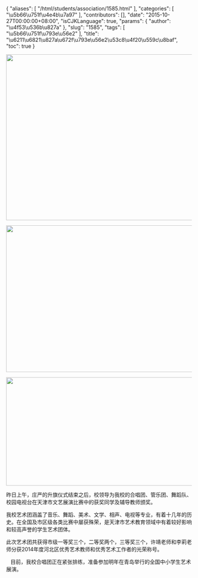 {
    "aliases": [
        "/html/students/association/1585.html"
    ],
    "categories": [
        "\u5b66\u751f\u4e4b\u7a97"
    ],
    "contributors": [],
    "date": "2015-10-27T00:00:00+08:00",
    "isCJKLanguage": true,
    "params": {
        "author": "\u4f53\u536b\u827a"
    },
    "slug": "1585",
    "tags": [
        "\u5b66\u751f\u793e\u56e2"
    ],
    "title": "\u6211\u6821\u827a\u672f\u793e\u56e2\u53c8\u4f20\u559c\u8baf",
    "toc": true
}


<img
    src="https://cdn.tfls.online/mirror/full/a6665f1d8add6ffb250d4fcd127cad05b801690f.jpg"
    style="display:block;margin-left:auto;margin-right:auto;"
    decoding="async"
    fetchpriority="auto"
    loading="lazy"
    height="450"
    width="600"
/>





<img
    src="https://cdn.tfls.online/mirror/full/d963067345c0f3b13d226926e4b70e8b434994a3.jpg"
    style="display:block;margin-left:auto;margin-right:auto;"
    decoding="async"
    fetchpriority="auto"
    loading="lazy"
    height="398"
    width="600"
/>





<img
    src="https://cdn.tfls.online/mirror/full/5c8e591f70c1977d9e2e7f65037f9d516cc864ea.jpg"
    style="display:block;margin-left:auto;margin-right:auto;"
    decoding="async"
    fetchpriority="auto"
    loading="lazy"
    height="294"
    width="600"
/>




  





昨日上午，庄严的升旗仪式结束之后，校领导为我校的合唱团、管乐团、舞蹈队、校园电视台在天津市文艺展演比赛中的获奖同学及辅导教师颁奖。




我校艺术团涵盖了音乐、舞蹈、美术、文学、相声、电视等专业，有着十几年的历史。在全国及市区级各类比赛中屡获殊荣，是天津市艺术教育领域中有着较好影响和较高声誉的学生艺术团体。




此次艺术团共获得市级一等奖三个，二等奖两个，三等奖三个，许靖老师和李莉老师分获2014年度河北区优秀艺术教师和优秀艺术工作者的光荣称号。





   目前，我校合唱团正在紧张排练，准备参加明年在青岛举行的全国中小学生艺术展演。






  



